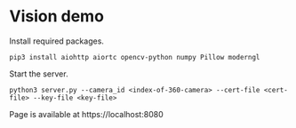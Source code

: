 Vision demo
=============

Install required packages.

    pip3 install aiohttp aiortc opencv-python numpy Pillow moderngl

Start the server.

    python3 server.py --camera_id <index-of-360-camera> --cert-file <cert-file> --key-file <key-file>

Page is available at https://localhost:8080

